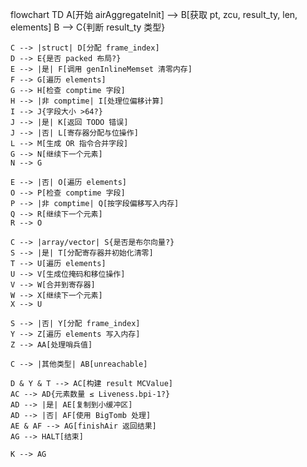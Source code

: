 flowchart TD
    A[开始 airAggregateInit] --> B[获取 pt, zcu, result_ty, len, elements]
    B --> C{判断 result_ty 类型}
    
    C --> |struct| D[分配 frame_index]
    D --> E{是否 packed 布局?}
    E --> |是| F[调用 genInlineMemset 清零内存]
    F --> G[遍历 elements]
    G --> H[检查 comptime 字段]
    H --> |非 comptime| I[处理位偏移计算]
    I --> J{字段大小 >64?}
    J --> |是| K[返回 TODO 错误]
    J --> |否| L[寄存器分配与位操作]
    L --> M[生成 OR 指令合并字段]
    G --> N[继续下一个元素]
    N --> G
    
    E --> |否| O[遍历 elements]
    O --> P[检查 comptime 字段]
    P --> |非 comptime| Q[按字段偏移写入内存]
    Q --> R[继续下一个元素]
    R --> O
    
    C --> |array/vector| S{是否是布尔向量?}
    S --> |是| T[分配寄存器并初始化清零]
    T --> U[遍历 elements]
    U --> V[生成位掩码和移位操作]
    V --> W[合并到寄存器]
    W --> X[继续下一个元素]
    X --> U
    
    S --> |否| Y[分配 frame_index]
    Y --> Z[遍历 elements 写入内存]
    Z --> AA[处理哨兵值]
    
    C --> |其他类型| AB[unreachable]
    
    D & Y & T --> AC[构建 result MCValue]
    AC --> AD{元素数量 ≤ Liveness.bpi-1?}
    AD --> |是| AE[复制到小缓冲区]
    AD --> |否| AF[使用 BigTomb 处理]
    AE & AF --> AG[finishAir 返回结果]
    AG --> HALT[结束]
    
    K --> AG
